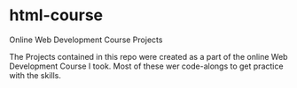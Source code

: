 # html-course
Online Web Development Course Projects

The Projects contained in this repo were created as a part of the online Web Development Course I took. Most of these wer code-alongs to get practice with the skills.
